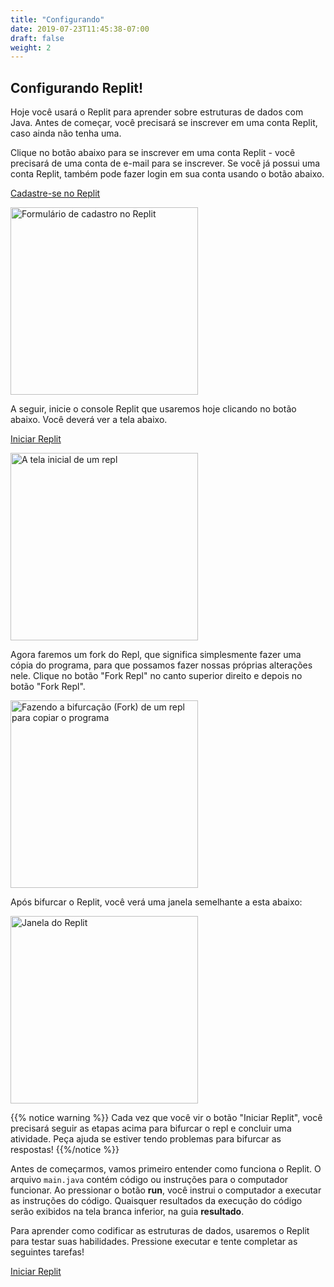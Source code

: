 ```yaml
---
title: "Configurando"
date: 2019-07-23T11:45:38-07:00
draft: false
weight: 2
---
```


<!--<link rel="stylesheet" href="../../style.css">-->

## Configurando Replit!

Hoje você usará o Replit para aprender sobre estruturas de dados com Java. Antes de começar, você precisará se inscrever em uma conta Replit, caso ainda não tenha uma.

Clique no botão abaixo para se inscrever em uma conta Replit - você precisará de uma conta de e-mail para se inscrever. Se você já possui uma conta Replit, também pode fazer login em sua conta usando o botão abaixo.

<a class="my-2 mx-4 btn btn-info" href="https://replit.com/signup" target="_blank">Cadastre-se no Replit</a>

<img src="../img/replit-signup.png" height="300" alt="Formulário de cadastro no Replit" />

A seguir, inicie o console Replit que usaremos hoje clicando no botão abaixo. Você deverá ver a tela abaixo.

<a class="my-2 mx-4 btn btn-info" href="https://replit.com/@nuevofoundation/HelloWorld" target="_blank">Iniciar Replit</a>

<img src="../img/replit-start-screen.png" height="300" alt="A tela inicial de um repl" />

Agora faremos um fork do Repl, que significa simplesmente fazer uma cópia do programa, para que possamos fazer nossas próprias alterações nele. Clique no botão "Fork Repl" no canto superior direito e depois no botão "Fork Repl".

<img src="../img/replit-fork.png" height="300" alt="Fazendo a bifurcação (Fork) de um repl para copiar o programa" />

Após bifurcar o Replit, você verá uma janela semelhante a esta abaixo:

<img src="../img/replit-window.png" height="300" alt="Janela do Replit" />

{{% notice warning %}}
Cada vez que você vir o botão "Iniciar Replit", você precisará seguir as etapas acima para bifurcar o repl e concluir uma atividade. Peça ajuda se estiver tendo problemas para bifurcar as respostas!
{{%/notice %}}

Antes de começarmos, vamos primeiro entender como funciona o Replit. O arquivo `main.java` contém código ou instruções para o computador funcionar. Ao pressionar o botão **run**, você instrui o computador a executar as instruções do código. Quaisquer resultados da execução do código serão exibidos na tela branca inferior, na guia **resultado**.

Para aprender como codificar as estruturas de dados, usaremos o Replit para testar suas habilidades. Pressione executar e tente completar as seguintes tarefas!

<a class="my-2 mx-4 btn btn-info" href="https://replit.com/@nuevofoundation/introduction" target="_blank">Iniciar Replit</a>
